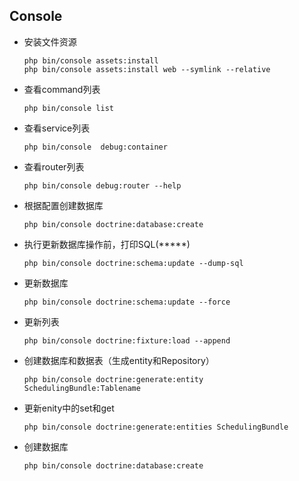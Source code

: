 ## Console

- 安装文件资源

      php bin/console assets:install
      php bin/console assets:install web --symlink --relative

- 查看command列表
        
      php bin/console list

- 查看service列表

      php bin/console  debug:container

- 查看router列表
      
      php bin/console debug:router --help
      
- 根据配置创建数据库

      php bin/console doctrine:database:create
      
- 执行更新数据库操作前，打印SQL(*****)
      
      php bin/console doctrine:schema:update --dump-sql

- 更新数据库
      
      php bin/console doctrine:schema:update --force
      
- 更新列表
      
      php bin/console doctrine:fixture:load --append

- 创建数据库和数据表（生成entity和Repository）
    
      php bin/console doctrine:generate:entity  SchedulingBundle:Tablename

- 更新enity中的set和get
      
      php bin/console doctrine:generate:entities SchedulingBundle
- 创建数据库
        
      php bin/console doctrine:database:create
